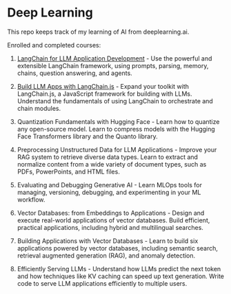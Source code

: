 # Deep Learning
This repo keeps track of my learning of AI from deeplearning.ai.

Enrolled and completed courses:

1. [LangChain for LLM Application Development](https://learn.deeplearning.ai/accomplishments/4f33314b-1dea-4edd-b30f-c79f03a74191?usp=sharing) - Use the powerful and extensible LangChain framework, using prompts, parsing, memory, chains, question answering, and agents.

2. [Build LLM Apps with LangChain.js](https://learn.deeplearning.ai/accomplishments/724d688d-9dfc-42c5-a86f-803fa4a8a010?usp=sharing) - Expand your toolkit with LangChain.js, a JavaScript framework for building with LLMs. Understand the fundamentals of using LangChain to orchestrate and chain modules.

3. Quantization Fundamentals with Hugging Face - Learn how to quantize any open-source model. Learn to compress models with the Hugging Face Transformers library and the Quanto library.

5. Preprocessing Unstructured Data for LLM Applications - Improve your RAG system to retrieve diverse data types. Learn to extract and normalize content from a wide variety of document types, such as PDFs, PowerPoints, and HTML files.

6. Evaluating and Debugging Generative AI - Learn MLOps tools for managing, versioning, debugging, and experimenting in your ML workflow.

7. Vector Databases: from Embeddings to Applications - Design and execute real-world applications of vector databases. Build efficient, practical applications, including hybrid and multilingual searches.

8. Building Applications with Vector Databases - Learn to build six applications powered by vector databases, including semantic search, retrieval augmented generation (RAG), and anomaly detection.

9. Efficiently Serving LLMs - Understand how LLMs predict the next token and how techniques like KV caching can speed up text generation. Write code to serve LLM applications efficiently to multiple users.


